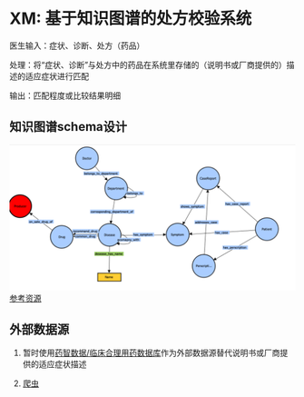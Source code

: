 # XM: 基于知识图谱的处方校验系统

医生输入：症状、诊断、处方（药品）

处理：将“症状、诊断”与处方中的药品在系统里存储的（说明书或厂商提供的）描述的适应症状进行匹配

输出：匹配程度或比较结果明细

## 知识图谱schema设计
![](./static/img/schema0715.png)
[参考资源](https://github.com/liuhuanyong/QASystemOnMedicalKG)

## 外部数据源

1. 暂时使用[药智数据/临床合理用药数据库](https://db.yaozh.com/clinicaldrug?name=&yaoli=&zhuzhi=%E5%8F%91%E7%83%AD&xianghuzuoyong=&yaodong=&first=%E5%85%A8%E9%83%A8)作为外部数据源替代说明书或厂商提供的适应症状描述

2. [爬虫](./crawler/crawler)
